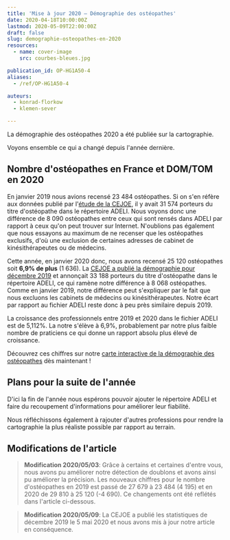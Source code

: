 ```yaml
---
title: 'Mise à jour 2020 – Démographie des ostéopathes'
date: 2020-04-18T10:00:00Z
lastmod: 2020-05-09T22:00:00Z
draft: false
slug: demographie-osteopathes-en-2020
resources:
  - name: cover-image
    src: courbes-bleues.jpg

publication_id: OP-HG1A50-4
aliases:
  - /ref/OP-HG1A50-4

auteurs:
  - konrad-florkow
  - klemen-sever

---
```


La démographie des ostéopathes 2020 a été publiée sur la cartographie.

Voyons ensemble ce qui a changé depuis l'année dernière.

<!--more-->

## Nombre d'ostéopathes en France et DOM/TOM en 2020

En janvier 2019 nous avions recensé 23&nbsp;484 ostéopathes. Si on s'en réfère aux données
publié par l'[étude de la <abbr title="Compagnie des Experts Judiciaires Ostéopathes Exclusifs">CEJOE</abbr>](https://cejoe.org/demographie-janvier-2019/),
il y avait 31&nbsp;574 porteurs du titre d'ostéopathe dans le répertoire ADELI.
Nous voyons donc une différence de 8&nbsp;090 ostéopathes entre ceux qui sont
rensés dans ADELI par rapport à ceux qu'on peut trouver sur Internet. N'oublions
pas également que nous essayons au maximum de ne recenser que les ostéopathes
exclusifs, d'où une exclusion de certaines adresses de cabinet de kinésithérapeutes
ou de médecins.

Cette année, en janvier 2020 donc, nous avons recensé 25&nbsp;120 ostéopathes
soit **6,9% de plus** (1&nbsp;636). La
[<abbr title="Compagnie des Experts Judiciaires Ostéopathes Exclusifs">CEJOE</abbr>
a publié la démographie pour décembre 2019](https://cejoe.org/demographie-des-porteurs-du-titre-dosteopathe-demographie-des-experts-judiciaires-osteopathes-analyse-et-perspectives-decembre-2019/) et annonçait 33&nbsp;188 porteurs
du titre d'ostéopathe dans le répertoire ADELI, ce qui ramène notre différence
à 8&nbsp;068 ostéopathes. Comme en janvier 2019, notre différence peut
s'expliquer par le fait que nous excluons les cabinets de médecins ou
kinésithérapeutes. Notre écart par rapport au fichier ADELI reste donc à peu
près similaire depuis 2019.

La croissance des professionnels entre 2019 et 2020 dans le fichier ADELI est de
5,112%. La notre s'élève à 6,9%, probablement par notre plus faible nombre de
praticiens ce qui donne un rapport absolu plus élevé de croissance.

Découvrez ces chiffres sur notre
[carte interactive de la démographie des ostéopathes](https://www.osteopathes.pro/fr/cartographie) dès maintenant !

## Plans pour la suite de l'année
D'ici la fin de l'année nous espérons pouvoir ajouter le répertoire ADELI et
faire du recoupement d'informations pour améliorer leur fiabilité.

Nous réfléchissons également à rajouter d'autres professions pour rendre la
cartographie la plus réaliste possible par rapport au terrain.

## Modifications de l'article

> **Modification 2020/05/03**: Grâce à certains et certaines d'entre vous,
> nous avons pu améliorer notre détection de doublons et avons ainsi pu
> améliorer la précision.
> Les nouveaux chiffres pour le nombre d'ostéopathes en 2019 est passé de
> 27&nbsp;679 à 23&nbsp;484 (4&nbsp;195) et en 2020 de 29&nbsp;810 à
> 25&nbsp;120 (-4&nbsp;690). Ce changements ont été reflétés dans l'article
> ci-dessous.

> **Modification 2020/05/09**: La CEJOE a publié les statistiques de décembre 2019
> le 5 mai 2020 et nous avons mis à jour notre article en conséquence.
